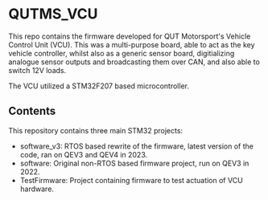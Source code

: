 # QUTMS_VCU

This repo contains the firmware developed for QUT Motorsport's Vehicle Control Unit (VCU). This was a multi-purpose board, able to act as the key vehicle controller, whilst also as a generic sensor board, digitializing analogue sensor outputs and broadcasting them over CAN, and also able to switch 12V loads.

The VCU utilized a STM32F207 based microcontroller.

## Contents

This repository contains three main STM32 projects:

- software_v3: RTOS based rewrite of the firmware, latest version of the code, ran on QEV3 and QEV4 in 2023.
- software: Original non-RTOS based firmware project, run on QEV3 in 2022.
- TestFirmware: Project containing firmware to test actuation of VCU hardware.
